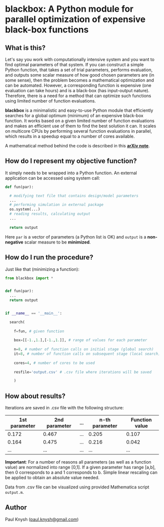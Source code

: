# blackbox: A Python module for parallel optimization of expensive black-box functions

## What is this?

Let's say you work with computationally intensive system and you want to find optimal parameters of that system. If you can construct a simple Python function, that takes a set of trial parameters, performs evaluation, and outputs some scalar measure of how good chosen parameters are (in some sense), then the problem becomes a mathematical optimization and can be automated. However, a corresponding function is expensive (one evaluation can take hours) and is a black-box (has input-output nature). Therefore, there is a need for a method that can optimize such functions using limited number of function evaluations.

**blackbox** is a minimalistic and easy-to-use Python module that efficiently searches for a global optimum (minimum) of an expensive black-box function. It works based on a given limited number of function evaluations and makes an efficient use of them to find the best solution it can. It scales on multicore CPUs by performing several function evaluations in parallel, which results in a speedup equal to a number of cores available.

A mathematical method behind the code is described in this [**arXiv note**](http://arxiv.org/pdf/1605.00998.pdf).

## How do I represent my objective function?

It simply needs to be wrapped into a Python function. An external application can be accessed using system call:
```python
def fun(par):

  # modifying text file that contains design/model parameters
  ...
  # performing simulation in external package
  os.system(...)
  # reading results, calculating output
  ...
  
  return output
```
Here `par` is a vector of parameters (a Python list is OK) and `output` is a **non-negative** scalar measure to be **minimized**.

## How do I run the procedure?

Just like that (minimizing a function):
```python
from blackbox import *


def fun(par):
  ...
  return output


if __name__ == '__main__':

  search(
  
    f=fun, # given function
    
    box=[[-1.,1.],[-1.,1.]], # range of values for each parameter
    
    n=8, # number of function calls on initial stage (global search)
    it=8, # number of function calls on subsequent stage (local search)
    
    cores=4, # number of cores to be used
    
    resfile='output.csv' # .csv file where iterations will be saved

    )
```

## How about results?

Iterations are saved in .csv file with the following structure:

1st parameter | 2nd parameter | ... | n-th parameter | Function value
--- | --- | --- | --- | ---
0.172 | 0.467 | ... | 0.205 | 0.107
0.164 | 0.475 | ... | 0.216 | 0.042
... | ... | ... | ... | ...

**Important**: For a number of reasons all parameters (as well as a function value) are normalized into range [0,1]. If a given parameter has range [a,b], then 0 corresponds to a and 1 corresponds to b. Simple linear rescaling can be applied to obtain an absolute value needed.

Data from .csv file can be visualized using provided Mathematica script `output.m`.

## Author

Paul Knysh (paul.knysh@gmail.com)
